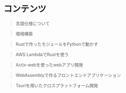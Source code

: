 # コンテンツ  

> 言語仕様について[](chapter_1.md)

> 環境構築[](chapter_1.md)

> Rustで作ったモジュールをPythonで動かす[](chapter_1.md)

> AWS LambdaでRustを使う[](chapter_1.md)

> Actix-webを使ったwebアプリ開発[](chapter_1.md)

> WebAssemblyで作るフロントエンドアプリケーション[](chapter_1.md)

> Tauriを用いたクロスプラットフォーム開発[](chapter_1.md)